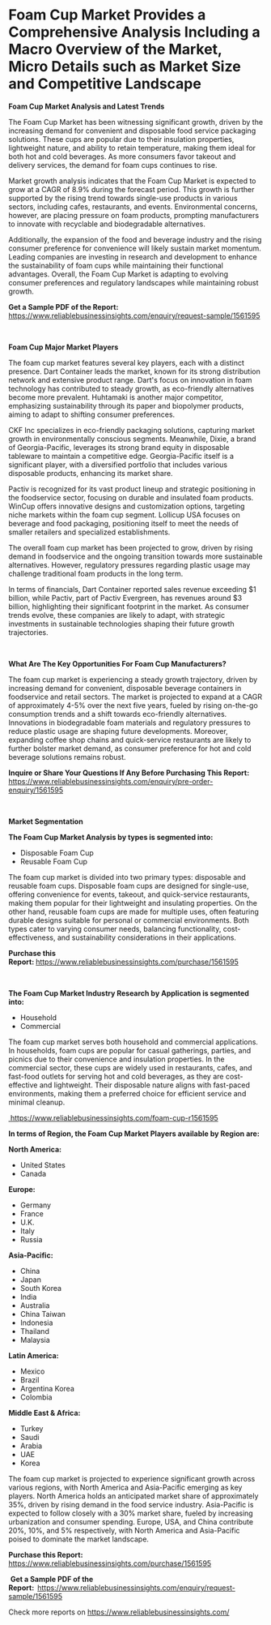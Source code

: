 <p><h1>Foam Cup Market Provides a Comprehensive Analysis Including a Macro Overview of the Market, Micro Details such as Market Size and Competitive Landscape</h1></p><p><strong>Foam Cup Market Analysis and Latest Trends</strong></p>
<p><p>The Foam Cup Market has been witnessing significant growth, driven by the increasing demand for convenient and disposable food service packaging solutions. These cups are popular due to their insulation properties, lightweight nature, and ability to retain temperature, making them ideal for both hot and cold beverages. As more consumers favor takeout and delivery services, the demand for foam cups continues to rise.</p><p>Market growth analysis indicates that the Foam Cup Market is expected to grow at a CAGR of 8.9% during the forecast period. This growth is further supported by the rising trend towards single-use products in various sectors, including cafes, restaurants, and events. Environmental concerns, however, are placing pressure on foam products, prompting manufacturers to innovate with recyclable and biodegradable alternatives.</p><p>Additionally, the expansion of the food and beverage industry and the rising consumer preference for convenience will likely sustain market momentum. Leading companies are investing in research and development to enhance the sustainability of foam cups while maintaining their functional advantages. Overall, the Foam Cup Market is adapting to evolving consumer preferences and regulatory landscapes while maintaining robust growth.</p></p>
<p><strong>Get a Sample PDF of the Report:&nbsp;</strong> <a href="https://www.reliablebusinessinsights.com/enquiry/request-sample/1561595?utm_campaign=2275&utm_medium=2&utm_source=Github&utm_content=ia&utm_term=05022025&utm_id=foam-cup">https://www.reliablebusinessinsights.com/enquiry/request-sample/1561595</a></p>
<p>&nbsp;</p>
<p><strong>Foam Cup Major Market Players</strong></p>
<p><p>The foam cup market features several key players, each with a distinct presence. Dart Container leads the market, known for its strong distribution network and extensive product range. Dart's focus on innovation in foam technology has contributed to steady growth, as eco-friendly alternatives become more prevalent. Huhtamaki is another major competitor, emphasizing sustainability through its paper and biopolymer products, aiming to adapt to shifting consumer preferences.</p><p>CKF Inc specializes in eco-friendly packaging solutions, capturing market growth in environmentally conscious segments. Meanwhile, Dixie, a brand of Georgia-Pacific, leverages its strong brand equity in disposable tableware to maintain a competitive edge. Georgia-Pacific itself is a significant player, with a diversified portfolio that includes various disposable products, enhancing its market share.</p><p>Pactiv is recognized for its vast product lineup and strategic positioning in the foodservice sector, focusing on durable and insulated foam products. WinCup offers innovative designs and customization options, targeting niche markets within the foam cup segment. Lollicup USA focuses on beverage and food packaging, positioning itself to meet the needs of smaller retailers and specialized establishments.</p><p>The overall foam cup market has been projected to grow, driven by rising demand in foodservice and the ongoing transition towards more sustainable alternatives. However, regulatory pressures regarding plastic usage may challenge traditional foam products in the long term. </p><p>In terms of financials, Dart Container reported sales revenue exceeding $1 billion, while Pactiv, part of Pactiv Evergreen, has revenues around $3 billion, highlighting their significant footprint in the market. As consumer trends evolve, these companies are likely to adapt, with strategic investments in sustainable technologies shaping their future growth trajectories.</p></p>
<p>&nbsp;</p>
<p><strong>What Are The Key Opportunities For Foam Cup Manufacturers?</strong></p>
<p><p>The foam cup market is experiencing a steady growth trajectory, driven by increasing demand for convenient, disposable beverage containers in foodservice and retail sectors. The market is projected to expand at a CAGR of approximately 4-5% over the next five years, fueled by rising on-the-go consumption trends and a shift towards eco-friendly alternatives. Innovations in biodegradable foam materials and regulatory pressures to reduce plastic usage are shaping future developments. Moreover, expanding coffee shop chains and quick-service restaurants are likely to further bolster market demand, as consumer preference for hot and cold beverage solutions remains robust.</p></p>
<p><strong>Inquire or Share Your Questions If Any Before Purchasing This Report:</strong> <a href="https://www.reliablebusinessinsights.com/enquiry/pre-order-enquiry/1561595?utm_campaign=2275&utm_medium=2&utm_source=Github&utm_content=ia&utm_term=05022025&utm_id=foam-cup">https://www.reliablebusinessinsights.com/enquiry/pre-order-enquiry/1561595</a></p>
<p>&nbsp;</p>
<p><strong>Market Segmentation</strong></p>
<p><strong>The Foam Cup Market Analysis by types is segmented into:</strong></p>
<p><ul><li>Disposable Foam Cup</li><li>Reusable Foam Cup</li></ul></p>
<p><p>The foam cup market is divided into two primary types: disposable and reusable foam cups. Disposable foam cups are designed for single-use, offering convenience for events, takeout, and quick-service restaurants, making them popular for their lightweight and insulating properties. On the other hand, reusable foam cups are made for multiple uses, often featuring durable designs suitable for personal or commercial environments. Both types cater to varying consumer needs, balancing functionality, cost-effectiveness, and sustainability considerations in their applications.</p></p>
<p><strong>Purchase this Report:&nbsp;</strong><a href="https://www.reliablebusinessinsights.com/purchase/1561595?utm_campaign=2275&utm_medium=2&utm_source=Github&utm_content=ia&utm_term=05022025&utm_id=foam-cup">https://www.reliablebusinessinsights.com/purchase/1561595</a></p>
<p>&nbsp;</p>
<p><strong>The Foam Cup Market Industry Research by Application is segmented into:</strong></p>
<p><ul><li>Household</li><li>Commercial</li></ul></p>
<p><p>The foam cup market serves both household and commercial applications. In households, foam cups are popular for casual gatherings, parties, and picnics due to their convenience and insulation properties. In the commercial sector, these cups are widely used in restaurants, cafes, and fast-food outlets for serving hot and cold beverages, as they are cost-effective and lightweight. Their disposable nature aligns with fast-paced environments, making them a preferred choice for efficient service and minimal cleanup.</p></p>
<p><a href="https://www.reliablebusinessinsights.com/foam-cup-r1561595?utm_campaign=2275&utm_medium=2&utm_source=Github&utm_content=ia&utm_term=05022025&utm_id=foam-cup">&nbsp;https://www.reliablebusinessinsights.com/foam-cup-r1561595</a></p>
<p><strong>In terms of Region, the Foam Cup Market Players available by Region are:</strong></p>
<p>
    <p> <strong> North America: </strong>
        <ul>
            <li>United States</li>
            <li>Canada</li>
        </ul>
        </p> 
    <p> <strong> Europe: </strong>
        <ul>
            <li>Germany</li>
            <li>France</li>
            <li>U.K.</li>
            <li>Italy</li>
            <li>Russia</li>
        </ul>
        </p> 
    <p> <strong> Asia-Pacific: </strong>
        <ul>
            <li>China</li>
            <li>Japan</li>
            <li>South Korea</li>
            <li>India</li>
            <li>Australia</li>
            <li>China Taiwan</li>
            <li>Indonesia</li>
            <li>Thailand</li>
            <li>Malaysia</li>
        </ul>
        </p> 
    <p> <strong> Latin America: </strong>
        <ul>
            <li>Mexico</li>
            <li>Brazil</li>
            <li>Argentina Korea</li>
            <li>Colombia</li>
        </ul>
        </p> 
    <p> <strong> Middle East & Africa: </strong>
        <ul>
            <li>Turkey</li>
            <li>Saudi</li>
            <li>Arabia</li>
            <li>UAE</li>
            <li>Korea</li>
        </ul>
    </p>
    </p>
<p><p>The foam cup market is projected to experience significant growth across various regions, with North America and Asia-Pacific emerging as key players. North America holds an anticipated market share of approximately 35%, driven by rising demand in the food service industry. Asia-Pacific is expected to follow closely with a 30% market share, fueled by increasing urbanization and consumer spending. Europe, USA, and China contribute 20%, 10%, and 5% respectively, with North America and Asia-Pacific poised to dominate the market landscape.</p></p>
<p><strong>Purchase this Report: </strong><a href="https://www.reliablebusinessinsights.com/purchase/1561595?utm_campaign=2275&utm_medium=2&utm_source=Github&utm_content=ia&utm_term=05022025&utm_id=foam-cup">https://www.reliablebusinessinsights.com/purchase/1561595</a></p>
<p>&nbsp;<strong>Get a Sample PDF of the Report:&nbsp;&nbsp;</strong><a href="https://www.reliablebusinessinsights.com/enquiry/request-sample/1561595?utm_campaign=2275&utm_medium=2&utm_source=Github&utm_content=ia&utm_term=05022025&utm_id=foam-cup">https://www.reliablebusinessinsights.com/enquiry/request-sample/1561595</a></p>
<p><strong></strong></p>
<p>Check more reports on <a href="https://www.reliablebusinessinsights.com/?utm_campaign=2275&utm_medium=2&utm_source=Github&utm_content=ia&utm_term=05022025&utm_id=foam-cup">https://www.reliablebusinessinsights.com/</a></p>